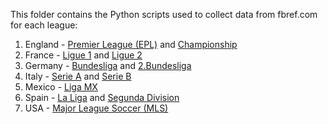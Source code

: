 This folder contains the Python scripts used to collect data from fbref.com for each league:

1. England - [Premier League (EPL)](EPL.py) and [Championship](Championship.py)
1. France - [Ligue 1](Ligue_1.py) and [Ligue 2](Ligue_2.py)
1. Germany - [Bundesliga](Bundesliga.py) and [2.Bundesliga](2.Bundesliga.py)
1. Italy - [Serie A](Serie_A.py) and [Serie B](Serie_B.py)
1. Mexico - [Liga MX](Liga_MX.py)
1. Spain - [La Liga](La_Liga.py) and [Segunda Division](Segunda_Division.py)
1. USA - [Major League Soccer (MLS)](MLS.py)
